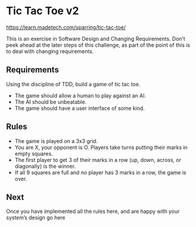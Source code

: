 # Tic Tac Toe v2

https://learn.madetech.com/sparring/tic-tac-toe/

This is an exercise in Software Design and Changing Requirements. Don’t peek ahead at the later steps of this challenge, as part of the point of this is to deal with changing requirements.

## Requirements

Using the discipline of TDD, build a game of tic tac toe.

- The game should allow a human to play against an AI.
- The AI should be unbeatable.
- The game should have a user interface of some kind.

## Rules

- The game is played on a 3x3 grid.
- You are X, your opponent is O. Players take turns putting their marks in empty squares.
- The first player to get 3 of their marks in a row (up, down, across, or diagonally) is the winner.
- If all 9 squares are full and no player has 3 marks in a row, the game is over.

## Next

Once you have implemented all the rules here, and are happy with your system’s design go here
